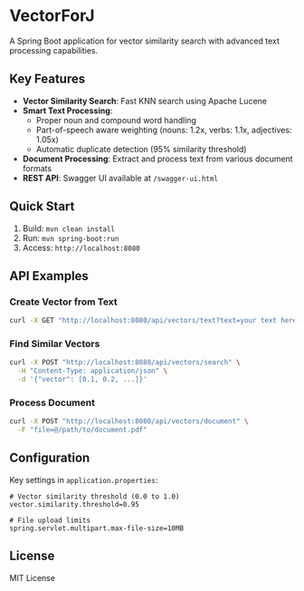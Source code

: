 # VectorForJ

A Spring Boot application for vector similarity search with advanced text processing capabilities.

## Key Features

- **Vector Similarity Search**: Fast KNN search using Apache Lucene
- **Smart Text Processing**:
  - Proper noun and compound word handling
  - Part-of-speech aware weighting (nouns: 1.2x, verbs: 1.1x, adjectives: 1.05x)
  - Automatic duplicate detection (95% similarity threshold)
- **Document Processing**: Extract and process text from various document formats
- **REST API**: Swagger UI available at `/swagger-ui.html`

## Quick Start

1. Build: `mvn clean install`
2. Run: `mvn spring-boot:run`
3. Access: `http://localhost:8080`

## API Examples

### Create Vector from Text
```bash
curl -X GET "http://localhost:8080/api/vectors/text?text=your text here"
```

### Find Similar Vectors
```bash
curl -X POST "http://localhost:8080/api/vectors/search" \
  -H "Content-Type: application/json" \
  -d '{"vector": [0.1, 0.2, ...]}'
```

### Process Document
```bash
curl -X POST "http://localhost:8080/api/vectors/document" \
  -F "file=@/path/to/document.pdf"
```

## Configuration

Key settings in `application.properties`:
```properties
# Vector similarity threshold (0.0 to 1.0)
vector.similarity.threshold=0.95

# File upload limits
spring.servlet.multipart.max-file-size=10MB
```

## License

MIT License 